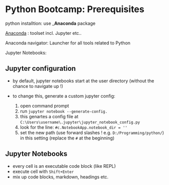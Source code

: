 # Python Bootcamp: Prerequisites

python installtion: use ___Anaconda__ package

[Anaconda](https://www.anaconda.com/) : toolset incl. Jupyter etc..

Anaconda navigator: Launcher for all tools related to Python

Jupyter Notebooks: 

## Jupyter configuration 

* by default, jupyter notebooks start at the user directory (without the chance to navigate up !)
* to change this, generate a custom jupyter config:

    1. open command prompt
    2. run `jupyter notebook --generate-config.`
    3. this genartes a config file at `C:\Users\username\.jupyter\jupyter_notebook_config.py`
    4. look for the line: `#c.NotebookApp.notebook_dir = ''`
    5. set the new path (use forward slashes ! e.g. `D:/Programming/python/`) in this setting (replace the `#` at the beginning)

## Jupyter Notebooks

* every cell is an executable code block (like REPL)
* execute cell with `Shift+Enter`
* mix up code blocks, markdown, headings etc.